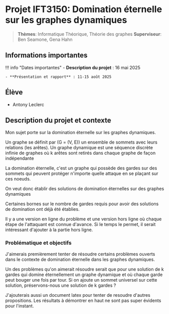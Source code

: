 # Projet IFT3150: Domination éternelle sur les graphes dynamiques

> **Thèmes**: Informatique Théorique, Théorie des graphes
> **Superviseur**: Ben Seamone, Gena Hahn

## Informations importantes

!!! info "Dates importantes"
    - **Description du projet** : 16 mai 2025

    - **Présentation et rapport** : 11-15 août 2025


## Élève

- Antony Leclerc

## Description du projet et contexte
Mon sujet porte sur la domination éternelle sur les graphes dynamiques.

Un graphe se définit par (G = (V, E)) un ensemble de sommets avec leurs relations (les arêtes). Un graphe dynamique est une séquence discrète infinie de graphes où k arêtes sont retirés dans chaque graphe de façon indépendante

La domination éternelle, c'est un graphe qui possède des gardes sur des sommets qui peuvent protéger n'importe quelle attaque en se plaçant sur ces noeuds.

On veut donc établir des solutions de domination éternelles sur des graphes dynamiques

Certaines bornes sur le nombre de gardes requis pour avoir des solutions de domination ont déjà été établies.

Il y a une version en ligne du problème et une version hors ligne où chaque étape de l'attaquant est connue d'avance. Si le temps le permet, il serait intéressant d'ajouter à la partie hors ligne.
### Problématique et objectifs
J'aimerais premièrement tenter de résoudre certains problèmes ouverts dans le contexte de domination éternelle dans les graphes dynamiques.

Un des problèmes qu'on aimerait résoudre serait que pour une solution de k gardes qui domine éternellement un graphe dynamique et où chaque garde peut bouger une fois par tour. Si on ajoute un sommet universel sur cette solution, préservons-nous une solution de k gardes ?

J'ajouterais aussi un document latex  pour tenter de resoudre d'autres propositions. Les résultats à démontrer en haut ne sont pas super évidents pour l'instant.


